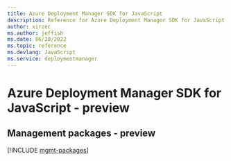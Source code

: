 ```yaml
---
title: Azure Deployment Manager SDK for JavaScript
description: Reference for Azure Deployment Manager SDK for JavaScript
author: xirzec
ms.author: jeffish
ms.date: 06/20/2022
ms.topic: reference
ms.devlang: JavaScript
ms.service: deploymentmanager
---
```

# Azure Deployment Manager SDK for JavaScript - preview
## Management packages - preview
[!INCLUDE [mgmt-packages](deployment-manager-mgmt-index.md)]


